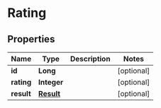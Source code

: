 

# Rating


## Properties

| Name | Type | Description | Notes |
|------------ | ------------- | ------------- | -------------|
|**id** | **Long** |  |  [optional] |
|**rating** | **Integer** |  |  [optional] |
|**result** | [**Result**](Result.md) |  |  [optional] |



